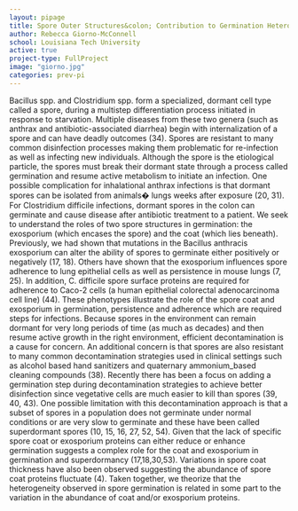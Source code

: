 ```yaml
---
layout: pipage
title: Spore Outer Structures&colon; Contribution to Germination Heterogeneity
author: Rebecca Giorno-McConnell
school: Louisiana Tech University
active: true
project-type: FullProject
image: "giorno.jpg"
categories: prev-pi
---
```



<p>Bacillus spp. and Clostridium spp. form a specialized, dormant cell type called a spore, during a multistep differentiation process initiated in response to starvation. Multiple diseases from these two genera (such as anthrax and antibiotic-associated diarrhea) begin with internalization of a spore and can have deadly outcomes (34). Spores are resistant to many common disinfection processes making them problematic for re-infection as well as infecting new individuals. Although the spore is the etiological particle, the spores must break their dormant state through a process called germination and resume active metabolism to initiate an infection. One possible complication for inhalational anthrax infections is that dormant spores can be isolated from animals� lungs weeks after exposure (20, 31). For Clostridium difficile infections, dormant spores in the colon can germinate and cause disease after antibiotic treatment to a patient. We seek to understand the roles of two spore structures in germination: the exosporium (which encases the spore) and the coat (which lies beneath). Previously, we had shown that mutations in the Bacillus anthracis exosporium can alter the ability of spores to germinate either positively or negatively (17, 18). Others have shown that the exosporium influences spore adherence to lung epithelial cells as well as persistence in mouse lungs (7, 25). In addition, C. difficile spore surface proteins are required for adherence to Caco-2 cells (a human epithelial colorectal adenocarcinoma cell line) (44). These phenotypes illustrate the role of the spore coat and exosporium in germination, persistence and adherence which are required steps for infections. Because spores in the environment can remain dormant for very long periods of time (as much as decades) and then resume active growth in the right environment, efficient decontamination is a cause for concern. An additional concern is that spores are also resistant to many common decontamination strategies used in clinical settings such as alcohol based hand sanitizers and quaternary ammonium_based cleaning compounds (38). Recently there has been a focus on adding a germination step during decontamination strategies to achieve better disinfection since vegetative cells are much easier to kill than spores (39, 40, 43). One possible limitation with this decontamination approach is that a subset of spores in a population does not germinate under normal conditions or are very slow to germinate and these have been called superdormant spores (10, 15, 16, 27, 52, 54). Given that the lack of specific spore coat or exosporium proteins can either reduce or enhance germination suggests a complex role for the coat and exosporium in germination and superdormancy (17,18,30,53). Variations in spore coat thickness have also been observed suggesting the abundance of spore coat proteins fluctuate (4). Taken together, we theorize that the heterogeneity observed in spore germination is related in some part to the variation in the abundance of coat and/or exosporium proteins.
  </p>
